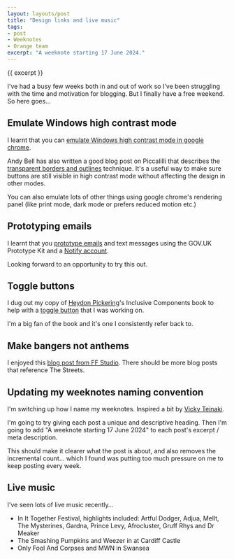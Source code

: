 ```yaml
---
layout: layouts/post
title: "Design links and live music"
tags:
- post
- Weeknotes
- Orange team
excerpt: "A weeknote starting 17 June 2024."
--- 
```


{{ excerpt }}

I've had a busy few weeks both in and out of work so I've been struggling with the time and motivation for blogging. But I finally have a free weekend. So here goes…

## Emulate Windows high contrast mode

I learnt that you can [emulate Windows high contrast mode in google chrome](https://devtoolstips.org/tips/en/emulate-forced-colors/). 

Andy Bell has also written a good blog post on Piccalilli that describes the [transparent borders and outlines](https://piccalil.li/blog/use-transparent-borders-and-outlines-to-assist-with-high-contrast-mode/) technique. It's a useful way to make sure buttons are still visible in high contrast mode without affecting the design in other modes.

You can also emulate lots of other things using google chrome's  rendering panel (like print mode, dark mode or prefers reduced motion etc.)

## Prototyping emails

I learnt that you [prototype emails](https://prototype-kit.service.gov.uk/docs/using-notify) and text messages using the GOV.UK Prototype Kit and a [Notify account](https://www.notifications.service.gov.uk/).

Looking forward to an opportunity to try this out.

## Toggle buttons

I dug out my copy of [Heydon Pickering](https://front-end.social/@heydon)'s Inclusive Components book to help with a [toggle button](https://inclusive-components.design/toggle-button/) that I was working on.

I'm a big fan of the book and it's one I consistently refer back to.

## Make bangers not anthems 

I enjoyed this [blog post from FF Studio](https://words.ff.studio/make-bangers-not-anthems). There should be more blog posts that reference The Streets.

## Updating my weeknotes naming convention

I'm switching up how I name my weeknotes. Inspired a bit by [Vicky Teinaki](https://medium.vickyteinaki.com/list/weeknotes-b51e1736a091).

I'm going to try giving each post a unique and descriptive heading. Then I'm going to add "A weeknote starting 17 June 2024" to each post's excerpt / meta description.

This should make it clearer what the post is about, and also removes the incremental count… which I found was putting too much pressure on me to keep posting every week.

## Live music 

I've seen lots of live music recently…

- In It Together Festival, highlights included: Artful Dodger, Adjua, Mellt, The Mysterines, Gardna, Prince Levy, Afrocluster, Gruff Rhys and Dr Meaker
- The Smashing Pumpkins and Weezer in at Cardiff Castle
- Only Fool And Corpses and MWN in Swansea